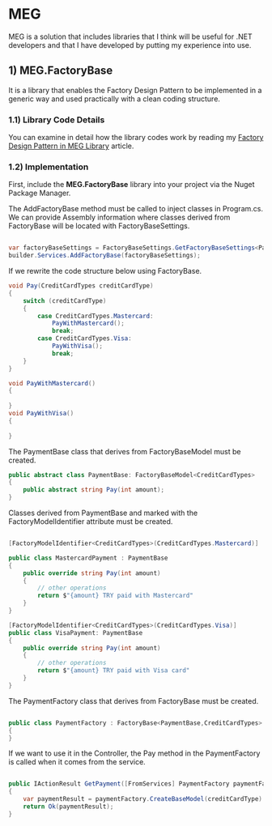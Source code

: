# MEG

MEG is a solution that includes libraries that I think will be useful for .NET developers and that I have developed by putting my experience into use.

## 1)  MEG.FactoryBase

It is a library that enables the Factory Design Pattern to be implemented in a generic way and used practically with a clean coding structure.

### 1.1) Library Code Details

You can examine in detail how the library codes work by reading my [Factory Design Pattern in MEG Library](https://medium.com/p/1b4ae86a7464) article.

### 1.2) Implementation

First, include the **MEG.FactoryBase** library into your project via the Nuget Package Manager.

The AddFactoryBase method must be called to inject classes in Program.cs.
We can provide Assembly information where classes derived from FactoryBase will be located with FactoryBaseSettings.

```csharp

var factoryBaseSettings = FactoryBaseSettings.GetFactoryBaseSettings<PaymentFactory>();
builder.Services.AddFactoryBase(factoryBaseSettings);

```

If we rewrite the code structure below using FactoryBase.

```csharp
void Pay(CreditCardTypes creditCardType)
{
    switch (creditCardType)
    {
        case CreditCardTypes.Mastercard:
            PayWithMastercard();
            break;
        case CreditCardTypes.Visa:
            PayWithVisa();
            break;
    }
}

void PayWithMastercard()
{
    
}
void PayWithVisa()
{
    
}
```

The PaymentBase class that derives from FactoryBaseModel must be created.

```csharp
public abstract class PaymentBase: FactoryBaseModel<CreditCardTypes>
{
    public abstract string Pay(int amount);
}
```

Classes derived from PaymentBase and marked with the FactoryModelIdentifier attribute must be created.

```csharp

[FactoryModelIdentifier<CreditCardTypes>(CreditCardTypes.Mastercard)]

public class MastercardPayment : PaymentBase
{
    public override string Pay(int amount)
    {
        // other operations
        return $"{amount} TRY paid with Mastercard"
    }
}

[FactoryModelIdentifier<CreditCardTypes>(CreditCardTypes.Visa)]
public class VisaPayment: PaymentBase
{
    public override string Pay(int amount)
    {
        // other operations
        return $"{amount} TRY paid with Visa card"
    }
}

```

The PaymentFactory class that derives from FactoryBase must be created.

```csharp

public class PaymentFactory : FactoryBase<PaymentBase,CreditCardTypes>
{
}

```

If we want to use it in the Controller, the Pay method in the PaymentFactory is called when it comes from the service.

```csharp

public IActionResult GetPayment([FromServices] PaymentFactory paymentFactory,[FromQuery] CreditCardTypes creditCardType , [FromQuery] int amount = 15)
{
    var paymentResult = paymentFactory.CreateBaseModel(creditCardType)!.Pay(amount);
    return Ok(paymentResult);
}
```





